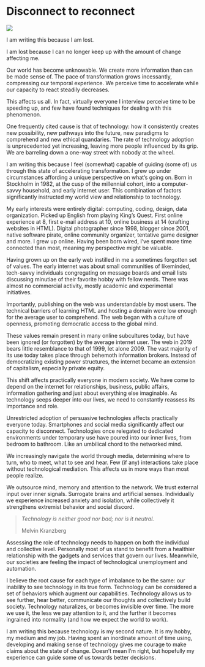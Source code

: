 # Disconnect to reconnect

![](http://hyperbook.io/wp-content/uploads/2019/04/76E36644-4528-454E-AC72-CF1A7D978D74.jpeg)

I am writing this because I am lost.

I am lost because I can no longer keep up with the amount of change affecting me.

Our world has become unknowable. We create more information than can be made sense of. The pace of transformation grows incessantly, compressing our temporal experience. We perceive time to accelerate while our capacity to react steadily decreases.

This affects us all. In fact, virtually everyone I interview perceive time to be speeding up, and few have found techniques for dealing with this phenomenon.

One frequently cited cause is that of technology: how it consistently creates new possibility, new pathways into the future, new paradigms to comprehend and new ethical quandaries. The rate of technology adoption is unprecedented yet increasing, leaving more people influenced by its grip. We are barreling down a one-way street with nobody at the wheel.

I am writing this because I feel (somewhat) capable of guiding (some of) us through this state of accelerating transformation. I grew up under circumstances affording a unique perspective on what’s going on. Born in Stockholm in 1982, at the cusp of the millennial cohort, into a computer-savvy household, and early internet user. This combination of factors significantly instructed my world view and relationship to technology.

My early interests were entirely digital: computing, coding, design, data organization. Picked up English from playing King’s Quest. First online experience at 8, first e-mail address at 10, online business at 14 (crafting websites in HTML). Digital photographer since 1998, blogger since 2001, native software pirate, online community organizer, tentative game designer and more. I grew up online. Having been born wired, I’ve spent more time connected than most, meaning my perspective might be valuable.

Having grown up on the early web instilled in me a sometimes forgotten set of values. The early internet was about small communities of likeminded, tech-savvy individuals congregating on message boards and email lists discussing minutiae of their favorite hobby with fellow nerds. There was almost no commercial activity, mostly academic and experimental initiatives.

Importantly, publishing on the web was understandable by most users. The technical barriers of learning HTML and hosting a domain were low enough for the average user to comprehend. The web began with a culture of openness, promoting democratic access to the global mind.

These values remain present in many online subcultures today, but have been ignored (or forgotten) by the average internet user. The web in 2019 bears little resemblance to that of 1999, let alone 2009. The vast majority of its use today takes place through behemoth information brokers. Instead of democratizing existing power structures, the internet became an extension of capitalism, especially private equity.

This shift affects practically everyone in modern society. We have come to depend on the internet for relationships, business, public affairs, information gathering and just about everything else imaginable. As technology seeps deeper into our lives, we need to constantly reassess its importance and role.

Unrestricted adoption of persuasive technologies affects practically everyone today. Smartphones and social media significantly affect our capacity to disconnect. Technologies once relegated to dedicated environments under temporary use have poured into our inner lives, from bedroom to bathroom. Like an umbilical chord to the networked mind.

We increasingly navigate the world through media, determining where to turn, who to meet, what to see and hear. Few (if any) interactions take place without technological mediation. This affects us in more ways than most people realize.

We outsource mind, memory and attention to the network. We trust external input over inner signals. Surrogate brains and artificial senses. Individually we experience increased anxiety and isolation, while collectively it strengthens extremist behavior and social discord.

> _Technology is neither good nor bad; nor is it neutral._
> 
> Melvin Kranzberg

Assessing the role of technology needs to happen on both the individual and collective level. Personally most of us stand to benefit from a healthier relationship with the gadgets and services that govern our lives. Meanwhile, our societies are feeling the impact of technological unemployment and automation.

I believe the root cause for each type of imbalance to be the same: our inability to see technology in its true form. Technology can be considered a set of behaviors which augment our capabilities. Technology allows us to see further, hear better, communicate our thoughts and collectively build society. Technology naturalizes, or becomes invisible over time. The more we use it, the less we pay attention to it, and the further it becomes ingrained into normality (and how we expect the world to work).

I am writing this because technology is my second nature. It is my hobby, my medium and my job. Having spent an inordinate amount of time using, developing and making sense of technology gives me courage to make claims about the state of change. Doesn’t mean I’m right, but hopefully my experience can guide some of us towards better decisions.